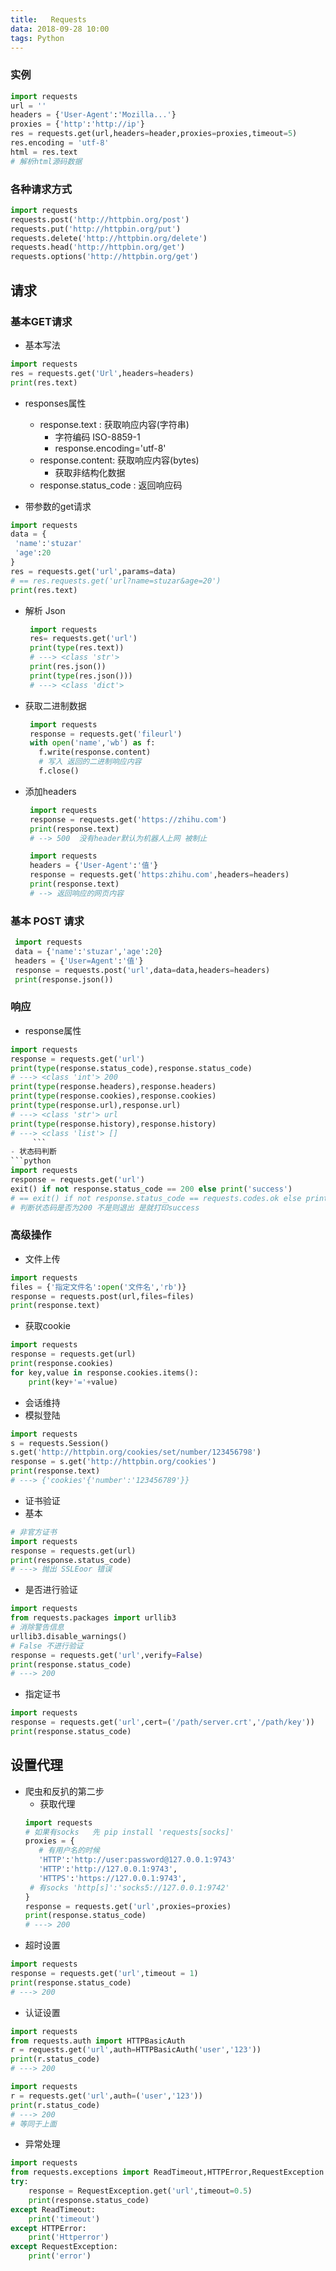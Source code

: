 ```yaml
---
title:   Requests
data: 2018-09-28 10:00
tags: Python
---
```


### 实例
```python
import requests
url = ''
headers = {'User-Agent':'Mozilla...'}
proxies = {'http':'http://ip'}
res = requests.get(url,headers=header,proxies=proxies,timeout=5)
res.encoding = 'utf-8'
html = res.text
# 解析html源码数据
```

### 各种请求方式
```python
import requests
requests.post('http://httpbin.org/post')
requests.put('http://httpbin.org/put')
requests.delete('http://httpbin.org/delete')
requests.head('http://httpbin.org/get')
requests.options('http://httpbin.org/get')
```

## 请求

### 基本GET请求
- 基本写法
```python
import requests
res = requests.get('Url',headers=headers)
print(res.text)
```

- responses属性
  - response.text : 获取响应内容(字符串)
    - 字符编码 ISO-8859-1
    - response.encoding='utf-8'
  - response.content: 获取响应内容(bytes)
    - 获取非结构化数据
  - response.status_code : 返回响应码

- 带参数的get请求
```python
import requests
data = {
 'name':'stuzar'
 'age':20
}
res = requests.get('url',params=data)
# == res.requests.get('url?name=stuzar&age=20')
print(res.text)
```
- 解析 Json
    ```python
     import requests
     res= requests.get('url')
     print(type(res.text))
     # ---> <class 'str'>
     print(res.json())
     print(type(res.json()))
     # ---> <class 'dict'>
     ```
- 获取二进制数据
   ```python
    import requests
    response = requests.get('fileurl')
    with open('name','wb') as f:
      f.write(response.content)
      # 写入 返回的二进制响应内容
      f.close()
    ```
- 添加headers
    ```python
     import requests
     response = requests.get('https://zhihu.com')
     print(response.text)
     # --> 500  没有header默认为机器人上网 被制止
     ```
    ```python
     import requests
     headers = {'User-Agent':'值'}
     response = requests.get('https:zhihu.com',headers=headers)
     print(response.text)
     # --> 返回响应的网页内容
     ```

### 基本 POST 请求
  ```python
   import requests
   data = {'name':'stuzar','age':20}
   headers = {'User=Agent':'值'}
   response = requests.post('url',data=data,headers=headers)
   print(response.json())
   ```

### 响应
- response属性
```python
import requests
response = requests.get('url')
print(type(response.status_code),response.status_code)
# ---> <class 'int'> 200
print(type(response.headers),response.headers)
print(type(response.cookies),response.cookies)
print(type(response.url),response.url)
# ---> <class 'str'> url
print(type(response.history),response.history)
# ---> <class 'list'> []
     ```
- 状态码判断
```python
import requests
response = requests.get('url')
exit() if not response.status_code == 200 else print('success')
# == exit() if not response.status_code == requests.codes.ok else print('success')
# 判断状态码是否为200 不是则退出 是就打印success
```

### 高级操作
- 文件上传
```python
import requests
files = {'指定文件名':open('文件名','rb')}
response = requests.post(url,files=files)
print(response.text)
```
- 获取cookie
```python
import requests
response = requests.get(url)
print(response.cookies)
for key,value in response.cookies.items():
    print(key+'='+value)
```
- 会话维持
 - 模拟登陆
 ```python
 import requests
 s = requests.Session()
 s.get('http://httpbin.org/cookies/set/number/123456798')
 response = s.get('http://httpbin.org/cookies')
 print(response.text)
 # ---> {'cookies'{'number':'123456789'}}
 ```
- 证书验证
 - 基本
 ```python
 # 非官方证书
 import requests
 response = requests.get(url)
 print(response.status_code)
 # ---> 抛出 SSLEoor 错误
 ```
- 是否进行验证
```python
import requests
from requests.packages import urllib3
# 消除警告信息
urllib3.disable_warnings()
# False 不进行验证
response = requests.get('url',verify=False)
print(response.status_code)
# ---> 200
```
- 指定证书
```python
import requests
response = requests.get('url',cert=('/path/server.crt','/path/key'))
print(response.status_code)
```
## 设置代理
- 爬虫和反扒的第二步
  - 获取代理
  ```python
  import requests
  # 如果有socks   先 pip install 'requests[socks]'
  proxies = {
     # 有用户名的时候
     'HTTP':'http://user:password@127.0.0.1:9743'
     'HTTP':'http://127.0.0.1:9743',
     'HTTPS':'https://127.0.0.1:9743',
   # 有socks 'http[s]':'socks5://127.0.0.1:9742'
  }
  response = requests.get('url',proxies=proxies)
  print(response.status_code)
  # ---> 200
  ```
- 超时设置
```python
import requests
response = requests.get('url',timeout = 1)
print(response.status_code)
# ---> 200
```
- 认证设置
```python
import requests
from requests.auth import HTTPBasicAuth
r = requests.get('url',auth=HTTPBasicAuth('user','123'))
print(r.status_code)
# ---> 200
```
```python
import requests
r = requests.get('url',auth=('user','123'))
print(r.status_code)
# ---> 200
# 等同于上面
```
- 异常处理
```python
import requests
from requests.exceptions import ReadTimeout,HTTPError,RequestException
try:
    response = RequestException.get('url',timeout=0.5)
    print(response.status_code)
except ReadTimeout:
    print('timeout')
except HTTPError:
    print('Httperror')
except RequestException:
    print('error')
```
